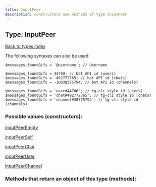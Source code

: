 ```yaml
---
title: InputPeer
description: constructors and methods of type InputPeer
---
```

## Type: InputPeer  
[Back to types index](index.md)



The following syntaxes can also be used:

```
$messages_foundGifs = '@username'; // Username

$messages_foundGifs = 44700; // bot API id (users)
$messages_foundGifs = -492772765; // bot API id (chats)
$messages_foundGifs = -10038575794; // bot API id (channels)

$messages_foundGifs = 'user#44700'; // tg-cli style id (users)
$messages_foundGifs = 'chat#492772765'; // tg-cli style id (chats)
$messages_foundGifs = 'channel#38575794'; // tg-cli style id (channels)
```


### Possible values (constructors):

[inputPeerEmpty](../constructors/inputPeerEmpty.md)  

[inputPeerSelf](../constructors/inputPeerSelf.md)  

[inputPeerChat](../constructors/inputPeerChat.md)  

[inputPeerUser](../constructors/inputPeerUser.md)  

[inputPeerChannel](../constructors/inputPeerChannel.md)  



### Methods that return an object of this type (methods):



